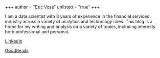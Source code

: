 +++
author = "Eric Voss"
unlisted = "true"
+++

I am a data scientist with 8 years of experience in the financial services industry across a variety of analytics and technology roles. This blog is a home for my writing and analysis on a variety of topics, including interests both professional and personal. 

[LinkedIn](https://www.linkedin.com/in/eric-n-voss/)

[GoodReads](https://www.goodreads.com/user/show/163299804-eric-voss)